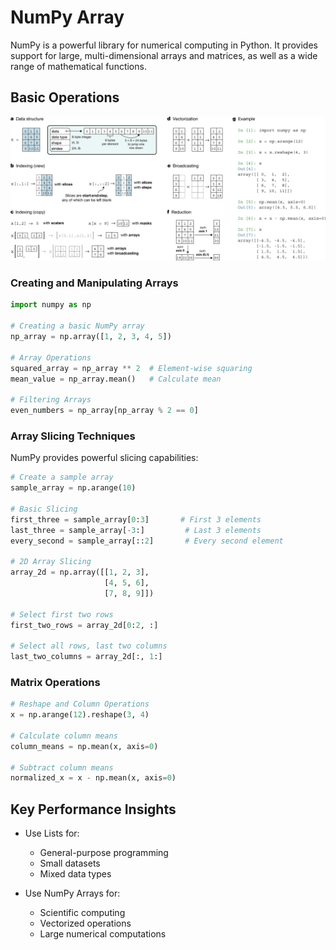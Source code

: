 # NumPy Array 

NumPy is a powerful library for numerical computing in Python. It provides support for large, multi-dimensional arrays and matrices, as well as a wide range of mathematical functions. 

## Basic Operations

![NumPy array](numpy.assets/numpy_array.png)

### Creating and Manipulating Arrays

```python
import numpy as np

# Creating a basic NumPy array
np_array = np.array([1, 2, 3, 4, 5])

# Array Operations
squared_array = np_array ** 2  # Element-wise squaring
mean_value = np_array.mean()   # Calculate mean

# Filtering Arrays
even_numbers = np_array[np_array % 2 == 0]
```

### Array Slicing Techniques

NumPy provides powerful slicing capabilities:

```python
# Create a sample array
sample_array = np.arange(10)

# Basic Slicing
first_three = sample_array[0:3]       # First 3 elements
last_three = sample_array[-3:]         # Last 3 elements
every_second = sample_array[::2]       # Every second element

# 2D Array Slicing
array_2d = np.array([[1, 2, 3], 
                     [4, 5, 6], 
                     [7, 8, 9]])

# Select first two rows
first_two_rows = array_2d[0:2, :]

# Select all rows, last two columns
last_two_columns = array_2d[:, 1:]
```

### Matrix Operations

```python
# Reshape and Column Operations
x = np.arange(12).reshape(3, 4)

# Calculate column means
column_means = np.mean(x, axis=0)

# Subtract column means
normalized_x = x - np.mean(x, axis=0)
```


## Key Performance Insights

- Use Lists for:
  - General-purpose programming
  - Small datasets
  - Mixed data types

- Use NumPy Arrays for:
  - Scientific computing
  - Vectorized operations
  - Large numerical computations




